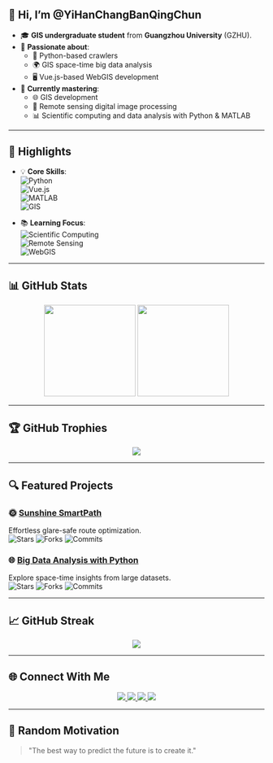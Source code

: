 ## 👋 Hi, I’m @YiHanChangBanQingChun  

- 🎓 **GIS undergraduate student** from **Guangzhou University** (GZHU).  
- 👀 **Passionate about**:  
  - 🔲 Python-based crawlers  
  - 🌍 GIS space-time big data analysis  
  - 🖥️ Vue.js-based WebGIS development  
- 🌱 **Currently mastering**:  
  - 🌐 GIS development  
  - 🔣 Remote sensing digital image processing  
  - 📊 Scientific computing and data analysis with Python & MATLAB  

---

## 🚀 Highlights  
- 💡 **Core Skills**:  
  ![Python](https://img.shields.io/badge/Python-3776AB?style=for-the-badge&logo=python&logoColor=white)  
  ![Vue.js](https://img.shields.io/badge/Vue.js-4FC08D?style=for-the-badge&logo=vue.js&logoColor=white)  
  ![MATLAB](https://img.shields.io/badge/MATLAB-0076A8?style=for-the-badge&logo=mathworks&logoColor=white)  
  ![GIS](https://img.shields.io/badge/GIS-006600?style=for-the-badge&logo=leaflet&logoColor=white)  

- 📚 **Learning Focus**:  
  ![Scientific Computing](https://img.shields.io/badge/-Scientific%20Computing-blue?style=for-the-badge)  
  ![Remote Sensing](https://img.shields.io/badge/-Remote%20Sensing-purple?style=for-the-badge)  
  ![WebGIS](https://img.shields.io/badge/-WebGIS-orange?style=for-the-badge)  

---

## 📊 GitHub Stats  
<div align="center">
  <img height="180em" src="https://github-readme-stats.vercel.app/api?username=YiHanChangBanQingChun&show_icons=true&count_private=true&theme=tokyonight" />
  <img height="180em" src="https://github-readme-stats.vercel.app/api/top-langs/?username=YiHanChangBanQingChun&layout=compact&theme=tokyonight&hide=CSS,html" />
</div>  

---

## 🏆 GitHub Trophies  
<div align="center">
  <img src="https://github-profile-trophy.vercel.app/?username=YiHanChangBanQingChun&theme=tokyonight&no-frame=true&margin-w=15" />
</div>  

---

## 🔍 Featured Projects  
### 🌞 **[Sunshine SmartPath](https://github.com/YiHanChangBanQingChun/sunglare-with-vue3)**  
Effortless glare-safe route optimization.  
![Stars](https://img.shields.io/github/stars/YiHanChangBanQingChun/sunglare-with-vue3?style=social) 
![Forks](https://img.shields.io/github/forks/YiHanChangBanQingChun/sunglare-with-vue3?style=social) 
![Commits](https://img.shields.io/github/commit-activity/y/YiHanChangBanQingChun/sunglare-with-vue3?style=flat-square)

### 🌐 **[Big Data Analysis with Python](https://github.com/YiHanChangBanQingChun/moshishibie_lib)**  
Explore space-time insights from large datasets.  
![Stars](https://img.shields.io/github/stars/YiHanChangBanQingChun/moshishibie_lib?style=social) 
![Forks](https://img.shields.io/github/forks/YiHanChangBanQingChun/moshishibie_lib?style=social) 
![Commits](https://img.shields.io/github/commit-activity/y/YiHanChangBanQingChun/moshishibie_lib?style=flat-square)

---

## 📈 GitHub Streak  
<div align="center">
  <img src="https://github-readme-streak-stats.herokuapp.com/?user=YiHanChangBanQingChun&theme=tokyonight" />
</div>  

---

## 🌐 Connect With Me  
<div align="center">
  <a href="https://github.com/YiHanChangBanQingChun">
    <img src="https://img.shields.io/badge/GitHub-181717?style=for-the-badge&logo=github&logoColor=white" />
  </a>
  <a href="https://space.bilibili.com/109008161">
    <img src="https://img.shields.io/badge/Bilibili-00A1D6?style=for-the-badge&logo=bilibili&logoColor=white" />
  </a>
  <a href="https://www.zhihu.com/people/wang-yue-31-1-43">
    <img src="https://img.shields.io/badge/Zhihu-0084FF?style=for-the-badge&logo=zhihu&logoColor=white" />
  </a>
  <a href="https://x.com/HuangXing36515">
    <img src="https://img.shields.io/badge/X-1DA1F2?style=for-the-badge&logo=twitter&logoColor=white" />
  </a>
</div>  

---

## 🌟 Random Motivation  
> "The best way to predict the future is to create it."
